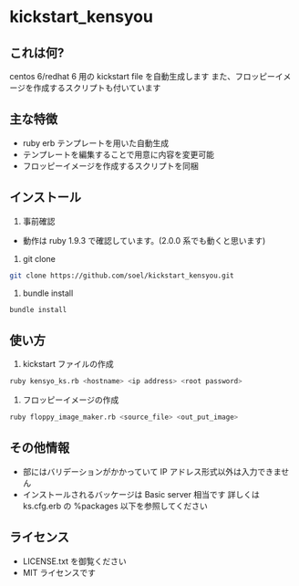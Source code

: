 kickstart_kensyou
=================

## これは何?
centos 6/redhat 6 用の kickstart file を自動生成します
また、フロッピーイメージを作成するスクリプトも付いています

## 主な特徴
- ruby erb テンプレートを用いた自動生成
- テンプレートを編集することで用意に内容を変更可能
- フロッピーイメージを作成するスクリプトを同梱

## インストール
1. 事前確認
- 動作は ruby 1.9.3 で確認しています。(2.0.0 系でも動くと思います)

1. git clone
  ```bash
  git clone https://github.com/soel/kickstart_kensyou.git
  ```
  
1. bundle install
  ```bash
  bundle install
  ```

## 使い方
1. kickstart ファイルの作成
```bash
ruby kensyo_ks.rb <hostname> <ip address> <root password>
```

1. フロッピーイメージの作成
```bash
ruby floppy_image_maker.rb <source_file> <out_put_image>
```

## その他情報
- <ip address> 部にはバリデーションがかかっていて IP アドレス形式以外は入力できません
- インストールされるバッケージは Basic server 相当です
  詳しくは ks.cfg.erb の %packages 以下を参照してください
  
## ライセンス
- LICENSE.txt を御覧ください
- MIT ライセンスです
